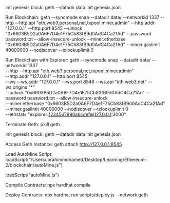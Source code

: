 
Init genesis block:
geth --datadir data init genesis.json

Run Blockchain:
geth --syncmode snap --datadir data/ --networkid 1337 --http --http.api "eth,web3,personal,net,txpool,miner,admin" --http.addr "127.0.0.1" --http.port 8545 --unlock "0x6603B5D2a0A6F7D4e1F75Cb83fB9d0AdC4Ca21Ad" --password password.txt --allow-insecure-unlock --miner.etherbase "0x6603B5D2a0A6F7D4e1F75Cb83fB9d0AdC4Ca21Ad" --miner.gaslimit 40000000 --nodiscover --txlookuplimit 0

Run Blockchain with Explorer:
geth --syncmode snap --datadir data/ --networkid 1337 \
--http --http.api "eth,web3,personal,net,txpool,miner,admin" \
--http.addr "127.0.0.1" --http.port 8545 \
--ws --ws.addr "127.0.0.1" --ws.port 8546 --ws.api "eth,web3,net" --ws.origins "*" \
--unlock "0x6603B5D2a0A6F7D4e1F75Cb83fB9d0AdC4Ca21Ad" --password password.txt --allow-insecure-unlock \
--miner.etherbase "0x6603B5D2a0A6F7D4e1F75Cb83fB9d0AdC4Ca21Ad" --miner.gaslimit 40000000 --nodiscover --txlookuplimit 0 \
--ethstats "explorer:1234567890abcdef@127.0.0.1:3000"

Terminate Geth:
pkill geth

Init genesis block:
geth --datadir data init genesis.json

Access Geth Instance:
geth attach http://127.0.0.1:8545
 
Load AutoMine Script:
loadScript("/Users/ibrahimmohamed/Desktop/Learning/Ethereum-2/blockchain/autoMine.js")
<!-- loadScript("/Users/ibrahimgomaa/Desktop/Study/Blockchain/Ethereum-2/autoMine.js") -->
loadScript("autoMine.js")


Compile Contracts:
npx hardhat compile

Deploy Contracts:
npx hardhat run scripts/deploy.js --network geth
